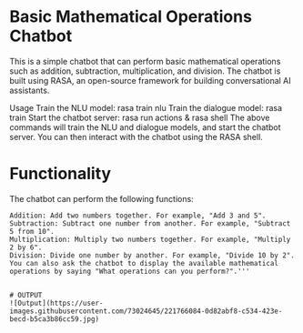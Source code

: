 

# Basic Mathematical Operations Chatbot
This is a simple chatbot that can perform basic mathematical operations such as addition, subtraction, multiplication, and division. The chatbot is built using RASA, an open-source framework for building conversational AI assistants.


Usage
Train the NLU model: rasa train nlu
Train the dialogue model: rasa train
Start the chatbot server: rasa run actions & rasa shell
The above commands will train the NLU and dialogue models, and start the chatbot server. You can then interact with the chatbot using the RASA shell.

# Functionality
The chatbot can perform the following functions:
```
Addition: Add two numbers together. For example, "Add 3 and 5".
Subtraction: Subtract one number from another. For example, "Subtract 5 from 10".
Multiplication: Multiply two numbers together. For example, "Multiply 2 by 6".
Division: Divide one number by another. For example, "Divide 10 by 2".
You can also ask the chatbot to display the available mathematical operations by saying "What operations can you perform?".'''


# OUTPUT
![Output](https://user-images.githubusercontent.com/73024645/221766084-0d82abf8-c534-423e-becd-b5ca3b86cc59.jpg)
